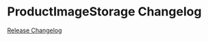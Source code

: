 # ProductImageStorage Changelog

[Release Changelog](https://github.com/spryker/product-image-storage/releases)
